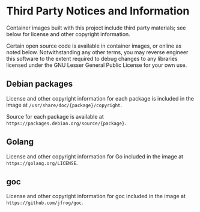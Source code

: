 # Third Party Notices and Information

Container images built with this project include third party materials; see below for license and other copyright information.

Certain open source code is available in container images, or online as noted below. Notwithstanding any other terms, you may reverse engineer this software to the extent required to debug changes to any libraries licensed under the GNU Lesser General Public License for your own use.

## Debian packages

License and other copyright information for each package is included in the image at `/usr/share/doc/{package}/copyright`.

Source for each package is available at `https://packages.debian.org/source/{package}`.

## Golang

License and other copyright information for Go included in the image at `https://golang.org/LICENSE`.

## goc

License and other copyright information for goc included in the image at `https://github.com/jfrog/goc`.